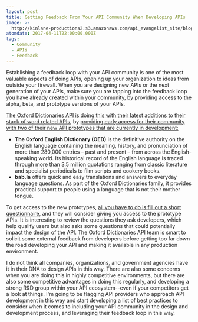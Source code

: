 ```yaml
---
layout: post
title: Getting Feedback From Your API Community When Developing APIs
image: >-
  http://kinlane-productions2.s3.amazonaws.com/api_evangelist_site/blog/oxford_prototype_questions.png
atomdate: 2017-04-11T22:00:00.000Z
tags:
  - Community
  - APIs
  - Feedback
---
```

Establishing a feedback loop with your API community is one of the most valuable aspects of doing APIs, opening up your organization to ideas from outside your firewall. When you are designing new APIs or the next generation of your APIs, make sure you are tapping into the feedback loop you have already created within your community, by providing access to the alpha, beta, and prototype versions of your APIs.

[The Oxford Dictionaries API is doing this with their latest additions to their stack of word related APIs](https://developer.oxforddictionaries.com/), by [providing early access for their community with two of their new API prototypes that are currently in development:](https://developer.oxforddictionaries.com/our-data)

*   **The Oxford English Dictionary (OED)** is the definitive authority on the English language containing the meaning, history, and pronunciation of more than 280,000 entries – past and present – from across the English-speaking world. Its historical record of the English language is traced through more than 3.5 million quotations ranging from classic literature and specialist periodicals to film scripts and cookery books.
*   **bab.la** offers quick and easy translations and answers to everyday language questions. As part of the Oxford Dictionaries family, it provides practical support to people using a language that is not their mother tongue.

To get access to the new prototypes, [all you have to do is fill out a short questionnaire](https://developer.oxforddictionaries.com/our-data), and they will consider giving you access to the prototype APIs. It is interesting to review the questions they ask developers, which help qualify users but also asks some questions that could potentially impact the design of the API. The Oxford Dictionaries API team is smart to solicit some external feedback from developers before getting too far down the road developing your API and making it available in any production environment.

I do not think all companies, organizations, and government agencies have it in their DNA to design APIs in this way. There are also some concerns when you are doing this in highly competitive environments, but there are also some competitive advantages in doing this regularly, and developing a strong R&D group within your API ecosystem--even if your competitors get a look at things. I'm going to be flagging API providers who approach API development in this way and start developing a list of best practices to consider when it comes to including your API community in the design and development process, and leveraging their feedback loop in this way.